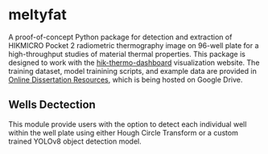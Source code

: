 # meltyfat
A proof-of-concept Python package for detection and extraction of HIKMICRO Pocket 2 radiometric thermography image on 96-well plate for a high-throughput studies of material thermal properties. This package is designed to work with the [hik-thermo-dashboard](https://github.com/JiraLeelas/hik-thermo-dashboard) visualization website. The training dataset, model trainining scripts, and example data are provided in [Online Dissertation Resources](https://drive.google.com/drive/folders/1S2j5NRCx6h3Wx6Jc4qjrtIDGvs91A9j0?usp=drive_link), which is being hosted on Google Drive.

## Wells Dectection
This module provide users with the option to detect each individual well within the well plate using either Hough Circle Transform or a custom trained YOLOv8 object detection model.



